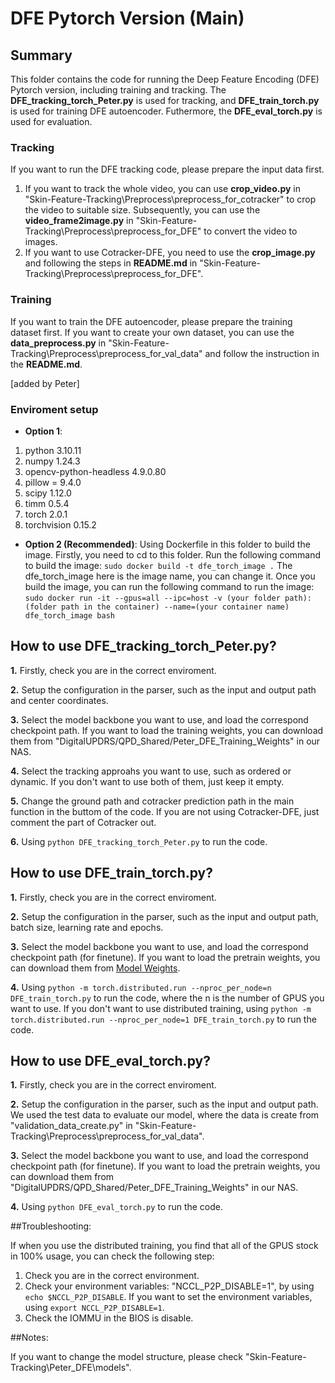 # DFE Pytorch Version (Main)

## Summary 
This folder contains the code for running the Deep Feature Encoding (DFE) Pytorch version, including training and tracking.
The **DFE_tracking_torch_Peter.py** is used for tracking, and **DFE_train_torch.py** is used for training DFE autoencoder.
Futhermore, the **DFE_eval_torch.py** is used for evaluation.

### Tracking

If you want to run the DFE tracking code, please prepare the input data first.
1. If you want to track the whole video, you can use **crop_video.py** in "Skin-Feature-Tracking\Preprocess\preprocess_for_cotracker" to crop the video to suitable size.
Subsequently, you can use the **video_frame2image.py** in "Skin-Feature-Tracking\Preprocess\preprocess_for_DFE" to convert the video to images.
2. If you want to use Cotracker-DFE, you need to use the **crop_image.py** and following the steps in **README.md** in "Skin-Feature-Tracking\Preprocess\preprocess_for_DFE".

### Training

If you want to train the DFE autoencoder, please prepare the training dataset first.
If you want to create your own dataset, you can use the **data_preprocess.py** in "Skin-Feature-Tracking\Preprocess\preprocess_for_val_data" and follow the instruction in the **README.md**.

[added by Peter]

### Enviroment setup

- **Option 1**:
1. python 3.10.11
2. numpy 1.24.3
3. opencv-python-headless 4.9.0.80
4. pillow = 9.4.0
5. scipy 1.12.0
6. timm 0.5.4
7. torch 2.0.1
8. torchvision 0.15.2

- **Option 2 (Recommended)**:
Using Dockerfile in this folder to build the image.
Firstly, you need to cd to this folder.
Run the following command to build the image:
    `sudo docker build -t dfe_torch_image .`
The dfe_torch_image here is the image name, you can change it.
Once you build the image, you can run the following command to run the image:
    `sudo docker run -it --gpus=all --ipc=host -v (your folder path):(folder path in the container) --name=(your container name) dfe_torch_image bash`


## How to use **DFE_tracking_torch_Peter.py**?

**1.** Firstly, check you are in the correct enviroment.

**2.** Setup the configuration in the parser, such as the input and output path and center coordinates.

**3.** Select the model backbone you want to use, and load the correspond checkpoint path.
If you want to load the training weights, you can download them from "DigitalUPDRS/QPD_Shared/Peter_DFE_Training_Weights" in our NAS.

**4.** Select the tracking approahs you want to use, such as ordered or dynamic.
If you don't want to use both of them, just keep it empty.

**5.** Change the ground path and cotracker prediction path in the main function in the buttom of the code.
If you are not using Cotracker-DFE, just comment the part of Cotracker out.

**6.** Using `python DFE_tracking_torch_Peter.py` to run the code.

## How to use **DFE_train_torch.py**?
**1.** Firstly, check you are in the correct enviroment.

**2.** Setup the configuration in the parser, such as the input and output path, batch size, learning rate and epochs.

**3.** Select the model backbone you want to use, and load the correspond checkpoint path (for finetune).
If you want to load the pretrain weights, you can download them from [Model Weights](https://drive.google.com/file/d/1RvRMHysE1Wd5FupI3B0ZFzJgaHHONHYW/view?usp=sharing).

**4.** Using `python -m torch.distributed.run --nproc_per_node=n DFE_train_torch.py` to run the code, where the n is the number of GPUS you want to use.
If you don't want to use distributed training, using `python -m torch.distributed.run --nproc_per_node=1 DFE_train_torch.py` to run the code.

## How to use **DFE_eval_torch.py**?

**1.** Firstly, check you are in the correct enviroment.

**2.** Setup the configuration in the parser, such as the input and output path.
We used the test data to evaluate our model, where the data is create from "validation_data_create.py" in "Skin-Feature-Tracking\Preprocess\preprocess_for_val_data".

**3.** Select the model backbone you want to use, and load the correspond checkpoint path (for finetune).
If you want to load the pretrain weights, you can download them from "DigitalUPDRS/QPD_Shared/Peter_DFE_Training_Weights" in our NAS.

**4.** Using `python DFE_eval_torch.py` to run the code.


##Troubleshooting:

If when you use the distributed training, you find that all of the GPUS stock in 100% usage, you can check the following step:
1. Check you are in the correct environment.
2. Check your environment variables: "NCCL_P2P_DISABLE=1", by using `echo $NCCL_P2P_DISABLE`.
If you want to set the environment variables, using `export NCCL_P2P_DISABLE=1`.
3. Check the IOMMU in the BIOS is disable.

##Notes:

If you want to change the model structure, please check "Skin-Feature-Tracking\Peter_DFE\models".








